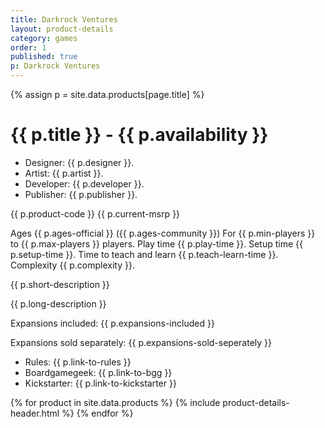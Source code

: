 ```yaml
---
title: Darkrock Ventures
layout: product-details
category: games
order: 1
published: true
p: Darkrock Ventures
---
```

{% assign p = site.data.products[page.title] %}
<h1>{{ p.title }} - {{ p.availability }}</h1>
<div class="details-box-image" style="background-image: url({{ p.box-image }})">
</div>
<div class="details-game-contents-image" style="background-image: url({{ p.game-contents-image }})">
</div>
<div class="credits">
<ul>
<li>Designer: {{ p.designer }}.</li>
<li>Artist: {{ p.artist }}.</li>
<li>Developer: {{ p.developer }}.</li>
<li>Publisher: {{ p.publisher }}.</li>
</ul>
</div>
<div class="price">
<p>{{ p.product-code }} {{ p.current-msrp }}</p>
</div>
<div class="gameplay">
<p>Ages {{ p.ages-official }} ({{ p.ages-community }}) For {{ p.min-players }} to {{ p.max-players }} players. Play time 
{{ p.play-time }}. Setup time {{ p.setup-time }}. Time to teach and learn {{ p.teach-learn-time }}. Complexity {{ p.complexity }}.</p>
</div>
<div class="short-description">
<p>{{ p.short-description }}</p>
</div>
<div class="short-description">
<p>{{ p.long-description }}</p>
</div>
<div class="expanded-by">
<p>Expansions included: {{ p.expansions-included }}</p>
<p>Expansions sold separately: {{ p.expansions-sold-seperately }} </p>
</div>
<div class="links">
<ul>
<li>Rules: {{ p.link-to-rules }}</li>
<li>Boardgamegeek: {{ p.link-to-bgg }}</li>
<li>Kickstarter: {{ p.link-to-kickstarter }}</li>
</ul>
</div>
{% for product in site.data.products %}
{% include product-details-header.html %}
{% endfor %}
